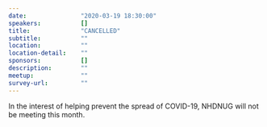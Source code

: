 ```yaml
---
date:               "2020-03-19 18:30:00"
speakers:           []
title:              "CANCELLED"
subtitle:           ""
location:           ""
location-detail:    ""
sponsors:           []
description:        ""
meetup:             ""
survey-url:         ""
---
```


In the interest of helping prevent the spread of COVID-19, NHDNUG will not be meeting this month. 
